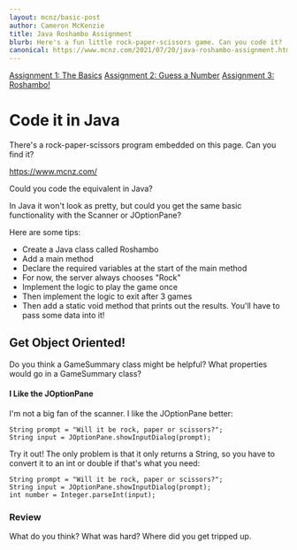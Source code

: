 ```yaml
---
layout: mcnz/basic-post
author: Cameron McKenzie
title: Java Roshambo Assignment
blurb: Here's a fun little rock-paper-scissors game. Can you code it?
canonical: https://www.mcnz.com/2021/07/20/java-roshambo-assignment.html
---
```


<a class="btn btn-primary" href="https://www.mcnz.com/2021/07/20/back-to-basics-java.html">Assignment 1: The Basics</a>
<a class="btn btn-primary" href="https://www.mcnz.com/2021/07/20/java-number-guesser-assignment.html">Assignment 2: Guess a Number</a>
<a class="btn btn-primary" href="https://www.mcnz.com/2021/07/20/java-roshambo-assignment.html">Assignment 3: Roshambo!</a>

# Code it in Java

There's a rock-paper-scissors program embedded on this page. Can you find it?

https://www.mcnz.com/

Could you code the equivalent in Java? 

In Java it won't look as pretty, but could you get the same basic functionality with the Scanner or JOptionPane?

Here are some tips:

- Create a Java class called Roshambo
- Add a main method
- Declare the required variables at the start of the main method
- For now, the server always chooses "Rock"
- Implement the logic to play the game once
- Then implement the logic to exit after 3 games
- Then add a static void method that prints out the results. You'll have to pass some data into it!

## Get Object Oriented!

Do you think a GameSummary class might be helpful? What properties would go in a GameSummary class?

#### I Like the JOptionPane

I'm not a big fan of the scanner. I like the JOptionPane better:

```
String prompt = "Will it be rock, paper or scissors?";
String input = JOptionPane.showInputDialog(prompt);
```

Try it out! The only problem is that it only returns a String, so you have to convert it to an int or double if that's what you need:

```
String prompt = "Will it be rock, paper or scissors?";
String input = JOptionPane.showInputDialog(prompt);
int number = Integer.parseInt(input);
```



### Review

What do you think? What was hard? Where did you get tripped up.
